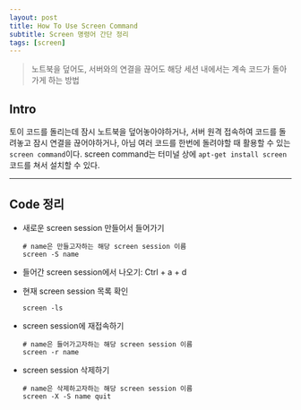 ```yaml
---
layout: post
title: How To Use Screen Command
subtitle: Screen 명령어 간단 정리
tags: [screen]
---
```

> 노트북을 덮어도, 서버와의 연결을 끊어도 해당 세션 내에서는 계속 코드가 돌아가게 하는 방법

## Intro
토이 코드를 돌리는데 잠시 노트북을 덮어놓아야하거나, 서버 원격 접속하여 코드를 돌려놓고 잠시 연결을 끊어야하거나, 아님 여러 코드를 한번에 돌려야할 때 활용할 수 있는 `screen command`이다. screen command는 터미널 상에 `apt-get install screen` 코드를 쳐서 설치할 수 있다.

---

## Code 정리

* 새로운 screen session 만들어서 들어가기
  ```
  # name은 만들고자하는 해당 screen session 이름
  screen -S name
  ```

* 들어간 screen session에서 나오기: Ctrl + a + d

* 현재 screen session 목록 확인
  ```
  screen -ls
  ```


* screen session에 재접속하기
  ```
  # name은 들어가고자하는 해당 screen session 이름
  screen -r name
  ```

   
* screen session 삭제하기
  ```
  # name은 삭제하고자하는 해당 screen session 이름
  screen -X -S name quit
  ```
